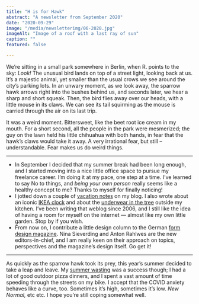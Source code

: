 ```yaml
---
title: "H is for Hawk"
abstract: "A newsletter from September 2020"
date: "2020-09-29"
image: "/media/newsletterimg/06-2020.jpg"
imageAlt: "Image of a roof with a last ray of sun"
caption: ""
featured: false

---
```


We’re sitting in a small park somewhere in Berlin, when R. points to the sky:<em> Look!</em> The unusual bird lands on top of a street light, looking back at us. It’s a majestic animal, yet smaller than the usual crows we see around the city’s parking lots. In an unwary moment, as we look away, the sparrow hawk arrows right into the bushes behind us, and seconds later, we hear a sharp and short squeak. Then, the bird flies away over our heads, with a little mouse in its claws. We can see its tail squirming as the mouse is carried through the air on its last trip.

It was a weird moment. Bittersweet, like the beet root ice cream in my mouth. For a short second, all the people in the park were mesmerized; the guy on the lawn held his little chihuahua with both hands, in fear that the hawk’s claws would take it away. A very irrational fear, but still – understandable. Fear makes us do weird things.

---

* In September I decided that my summer break had been long enough, and I started moving into a nice little office space to pursue my freelance career. I’m doing it at my pace, one step at a time. I’ve learned to say No to things, and <em>being your own person</em> really seems like a healthy concept to me? Thanks to myself for finally noticing!
* I jotted down a couple of <a href="https://christowski.de/blog/2020/09/saechselnde-schweiz-1-schiffsgeraeusche/">vacation notes</a> on my blog. I also wrote about an iconic <a href="https://christowski.de/blog/2020/09/design-nostalgie-die-tischuhr-ikea-klunsa/">IKEA clock</a> and about the <a href="https://christowski.de/blog/2020/09/superman/">underwear in the tree</a> outside my kitchen. I’ve been writing that weblog since 2006, and I still like the idea of having a room for myself on the internet — almost like my own little garden. Stop by if you wish.
* From now on, I contribute a little design column to the German <a href="https://form.de/">form design magazine</a>. Nina Sieverding and Anton Rahlwes are the new editors-in-chief, and I am really keen on their approach on topics, perspectives and the magazine’s design itself. Go get it!

---

As quickly as the sparrow hawk took its prey, this year’s summer decided to take a leap and leave. My <a href="https://christowski.de/blog/2020/08/052020-a-summer-wasting/">summer wasting</a> was a success though; I had a lot of good outdoor pizza dinners, and I spent a vast amount of time speeding through the streets on my bike. I accept that the COVID anxiety behaves like a curve, too. Sometimes it’s high, sometimes it’s low. <em>New Normal, </em>etc etc. I hope you’re still coping somewhat well.